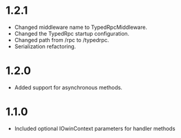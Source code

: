 ﻿# 1.2.1
- Changed middleware name to TypedRpcMiddleware.
- Changed the TypedRpc startup configuration.
- Changed path from /rpc to /typedrpc.
- Serialization refactoring.

# 1.2.0
- Added support for asynchronous methods.

# 1.1.0
- Included optional IOwinContext parameters for handler methods
